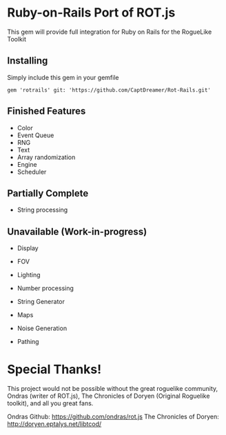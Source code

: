 # Ruby-on-Rails Port of ROT.js

This gem will provide full integration for Ruby on Rails for the RogueLike Toolkit

## Installing

Simply include this gem in your gemfile

    gem 'rotrails' git: 'https://github.com/CaptDreamer/Rot-Rails.git'

## Finished Features

* Color
* Event Queue
* RNG
* Text
* Array randomization
* Engine
* Scheduler

## Partially Complete

* String processing

## Unavailable (Work-in-progress)

* Display

* FOV
* Lighting
* Number processing
* String Generator
* Maps
* Noise Generation
* Pathing

# Special Thanks!

This project would not be possible without the great roguelike community, Ondras (writer of ROT.js), The Chronicles of Doryen (Original Roguelike toolkit), and all you great fans.

Ondras Github: https://github.com/ondras/rot.js
The Chronicles of Doryen: http://doryen.eptalys.net/libtcod/